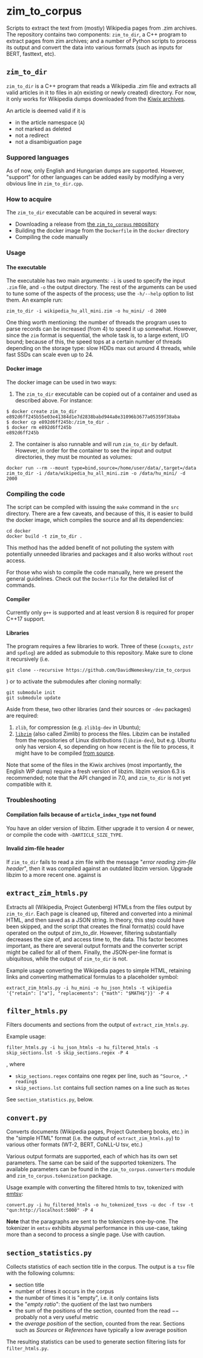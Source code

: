 # zim_to_corpus

Scripts to extract the text from (mostly) Wikipedia pages from .zim archives.
The repository contains two components: `zim_to_dir`, a C++ program to extract
pages from zim archives; and a number of Python scripts to process its output
and convert the data into various formats (such as inputs for BERT, fasttext,
etc).

## `zim_to_dir`

`zim_to_dir` is a C++ program that reads a Wikipedia .zim file and extracts
all valid articles in it to files in a(n existing or newly created) directory.
For now, it only works for Wikipedia dumps downloaded from the
[Kiwix archives](https://wiki.kiwix.org/wiki/Content_in_all_languages).

An article is deemed valid if it is

- in the article namespace (`A`)
- not marked as deleted
- not a redirect
- not a disambiguation page

### Suppored languages

As of now, only English and Hungarian dumps are supported. However, "support"
for other languages can be added easily by modifying a very obvious line in
`zim_to_dir.cpp`.

### How to acquire

The `zim_to_dir` executable can be acquired in several ways:
- Downloading a release from
  [the `zim_to_corpus` repository](https://github.com/DavidNemeskey/zim_to_corpus)
- Building the docker image from the `Dockerfile` in the `docker` directory
- Compiling the code manually

### Usage

#### The executable

The executable has two main arguments: `-i` is used to specify the input `.zim`
file, and `-o` the output directory. The rest of the arguments can be used to
tune some of the aspects of the process; use the `-h/--help` option to list
them. An example run:

```
zim_to_dir -i wikipedia_hu_all_mini.zim -o hu_mini/ -d 2000
```

One thing worth mentioning: the number of threads the program uses to parse
records can be increased (from 4) to speed it up somewhat. However, since the
`zim` format is sequential, the whole task is, to a large extent, I/O bound;
because of this, the speed tops at a certain number of threads depending on the
storage type: slow HDDs max out around 4 threads, while fast SSDs can scale
even up to 24.

#### Docker image

The docker image can be used in two ways:
1. The `zim_to_dir` executable can be copied out of a container and used
as described above. For instance:
```
$ docker create zim_to_dir
e892d6ff245b55e03e41384d1e7d2838babd944a8e31096b3677a05359f38aba
$ docker cp e892d6ff245b:/zim_to_dir .
$ docker rm e892d6ff245b
e892d6ff245b
```
2. The container is also runnable and will run `zim_to_dir` by default. However,
in order for the container to see the input and output directories, they must
be mounted as volumes:
```
docker run --rm --mount type=bind,source=/home/user/data/,target=/data zim_to_dir -i /data/wikipedia_hu_all_mini.zim -o /data/hu_mini/ -d 2000
```

### Compiling the code

The script can be compiled with issuing the `make` command in the `src`
directory. There are a few caveats, and because of this, it is easier to 
build the docker image, which compiles the source and all its dependencies:

```
cd docker
docker build -t zim_to_dir .
```

This method has the added benefit of not polluting the system with potentially
unneeded libraries and packages and it also works without `root` access.

For those who wish to compile the code manually, here we present the general
guidelines. Check out the `Dockerfile` for the detailed list of commands.

#### Compiler

Currently only `g++` is supported and at least version 8 is required for
proper C++17 support.

#### Libraries

The program requires a few libraries to work. Three of these (`cxxopts`,
`zstr` and `spdlog`) are added as submodule to this repository. Make sure to
clone it recursively (i.e.

```
git clone --recursive https://github.com/DavidNemeskey/zim_to_corpus
```

) or to activate the submodules after cloning normally:

```
git submodule init
git submodule update
```

Aside from these, two other libraries (and their sources or `-dev` packages) are  required:

1. `zlib`, for compression (e.g. `zlib1g-dev` in Ubuntu);
2. [`libzim`](https://github.com/openzim/libzim) (also called Zimlib) to
   process the files. Libzim can be installed from the repositories of Linux
   distributions (`libzim-dev`), but e.g. Ubuntu only has version 4, so
   depending on how recent is the file to process, it might have to be
   compiled [from source](https://github.com/openzim/libzim).

Note that some of the files in the Kiwix archives (most importantly, the
English WP dump) require a fresh version of libzim. libzim version
6.3 is recommended; note that the API changed in 7.0, and
`zim_to_dir` is not yet compatible with it.

### Troubleshooting

#### Compilation fails because of `article_index_type` not found

You have an older version of libzim. Either upgrade it to version 4 or newer,
or compile the code with `-DARTICLE_SIZE_TYPE`.

#### Invalid zim-file header

If `zim_to_dir` fails to read a zim file with the message
"_error reading zim-file header_", then it was compiled against an outdated
libzim version. Upgrade libzim to a more recent one.
against is 

## `extract_zim_htmls.py`

Extracts all (Wikipedia, Project Gutenberg) HTMLs from the files output by
`zim_to_dir`. Each page is cleaned up, filtered and converted into a minimal
HTML, and then saved as a JSON string. In theory, this step could have been
skipped, and the script that creates the final format(s) could have operated on
the output of zim_to_dir. However, filtering substantially decreases the size
of, and access time to, the data. This factor becomes important, as there are
several output formats and the converter script might be called for all of
them.  Finally, the JSON-per-line format is ubiquitous, while the output of
`zim_to_dir` is not.

Example usage converting the Wikipedia pages to simple HTML, retaining links
and converting mathematical formulas to a placeholder symbol:

```
extract_zim_htmls.py -i hu_mini -o hu_json_htmls -t wikipedia '{"retain": ["a"], "replacements": {"math": "$MATH$"}}' -P 4
```

## `filter_htmls.py`

Filters documents and sections from the output of `extract_zim_htmls.py`.

Example usage:

```
filter_htmls.py -i hu_json_htmls -o hu_filtered_htmls -s skip_sections.lst -S skip_sections.regex -P 4
```
, where
- `skip_sections.regex` contains one regex per line, such as `^Source`, `.* reading$`
- `skip_sections.lst` contains full section names on a line such as `Notes`

See `section_statistics.py`, below.

## `convert.py`

Converts documents (Wikipedia pages, Project Gutenberg books, etc.) in the
"simple HTML" format (i.e. the output of `extract_zim_htmls.py`) to various
other formats (WT-2, BERT, CoNLL-U tsv, etc.)

Various output formats are supported, each of which has its own set parameters.
The same can be said of the supported tokenizers. The available parameters can
be found in the `zim_to_corpus.converters` module and
`zim_to_corpus.tokenization` package.

Usage example with converting the filtered htmls to tsv, tokenized with
[emtsv](https://github.com/nytud/emtsv):

```
convert.py -i hu_filtered_htmls -o hu_tokenized_tsvs -u doc -f tsv -t "qun:http://localhost:5000" -P 4
```

**Note** that the paragraphs are sent to the tokenizers one-by-one. The
tokenizer in `emtsv` exhibits abysmal performance in this use-case, taking
more than a second to process a single page. Use with caution.

## `section_statistics.py`

Collects statistics of each section title in the corpus. The output is a `tsv`
file with the following columns:
- section title
- number of times it occurs in the corpus
- the number of times it is "empty", i.e. it only contains lists
- the "_empty ratio_": the quotient of the last two numbers
- the sum of the positions of the section, counted from the read $--$
  probably not a very useful metric
- the _average position_ of the section, counted from the rear. Sections such as
  _Sources_ or _References_ have typically a low average position

The resulting statistics can be used to generate section filtering lists for
`filter_htmls.py`.
